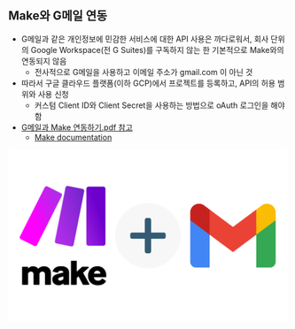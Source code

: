 ## Make와 G메일 연동

- G메일과 같은 개인정보에 민감한 서비스에 대한 API 사용은 까다로워서, 회사 단위의 Google Workspace(전 G Suites)를 구독하지 않는 한 기본적으로 Make와의 연동되지 않음
	- 전사적으로 G메일을 사용하고 이메일 주소가 gmail.com 이 아닌 것
- 따라서 구글 클라우드 플랫폼(이하 GCP)에서 프로젝트를 등록하고, API의 허용 범위와 사용 신청
	- 커스텀 Client ID와 Client Secret을 사용하는 방법으로 oAuth 로그인을 해야 함
- [G메일과 Make 연동하기.pdf 참고](https://drive.google.com/file/d/1MJVbFbGLZGgr8ADDKMTgp1mm5N2cTQVE/view?usp=sharing)
	- [Make documentation](https://www.make.com/en/help/app/gmail)

![](../attachments/make-gmail_inte.png)


